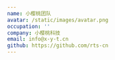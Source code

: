 ```yaml
---
name: 小樱桃团队
avatar: /static/images/avatar.png
occupation: ''
company: 小樱桃科技
email: info@x-y-t.cn
github: https://github.com/rts-cn
---
```

